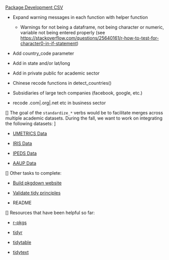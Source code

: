 
[Package Development CSV](https://docs.google.com/spreadsheets/d/1zhqUYRuQg97WCycyfMiNmMpr00Ke_bZ9G2BYpl3PYTw/edit#gid=1497511867)

- Expand warning messages in each function with helper function 

  - Warnings for not being a dataframe, not being character or numeric, variable not being entered properly (see https://stackoverflow.com/questions/25640161/r-how-to-test-for-character0-in-if-statement)

- Add country_code parameter 

- Add in state and/or lat/long

- Add in private public for academic sector 

- Chinese recode functions in detect_countries()

- Subsidiaries of large tech companies (facebook, google, etc.)

- recode .com|.org|.net etc in business sector

[] The goal of the `standardize_*` verbs would be to facilitate merges across multiple academic datasets. During the fall, we want to work on integrating the following datasets: ]

- [UMETRICS Data](https://www.census.gov/programs-surveys/ces/data/restricted-use-data/umetrics-data.html)

- [IRIS Data](https://iris.isr.umich.edu/research-data/access/)

- [IPEDS Data](https://nces.ed.gov/ipeds/find-your-college)

- [AAUP Data](https://www.aaup.org/2020-21-faculty-compensation-survey-results)

[] Other tasks to complete: 

- [Build pkgdown website](https://pkgdown.r-lib.org/)

- [Validate tidy principles](https://principles.tidyverse.org/structure.html)

- README 

[] Resources that have been helpful so far: 

- [r-pkgs](https://r-pkgs.org/index.html)

- [tidyr](https://github.com/tidyverse/tidyr/tree/v1.1.2/data-raw)

- [tidytable](https://github.com/markfairbanks/tidytable/blob/main/R/filter.R)

- [tidytext](https://github.com/juliasilge/tidytext/blob/master/R/dictionary_tidiers.R)
